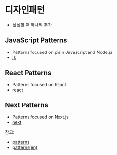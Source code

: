 # 디자인패턴

- 심심할 때 하나씩 추가

## JavaScript Patterns

- Patterns focused on plain Javascript and Node.js
- [js]('/js')

## React Patterns

- Patterns focused on React
- [react]('/react')

## Next Patterns

- Patterns focused on Next.js
- [next]('/next')

참고:

- [patterns](https://patterns-dev-kr.github.io/about)
- [patterns(en)](https://www.patterns.dev/)
